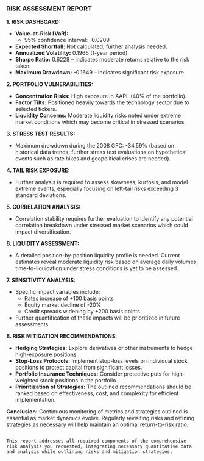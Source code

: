 ### RISK ASSESSMENT REPORT

**1. RISK DASHBOARD:**
- **Value-at-Risk (VaR):**
  - 95% confidence interval: -0.0209
- **Expected Shortfall:** Not calculated; further analysis needed.
- **Annualized Volatility:** 0.1966 (1-year period)
- **Sharpe Ratio:** 0.6228 – indicates moderate returns relative to the risk taken.
- **Maximum Drawdown:** -0.1649 – indicates significant risk exposure.

**2. PORTFOLIO VULNERABILITIES:**
- **Concentration Risks:** High exposure in AAPL (40% of the portfolio).
- **Factor Tilts:** Positioned heavily towards the technology sector due to selected tickers.
- **Liquidity Concerns:** Moderate liquidity risks noted under extreme market conditions which may become critical in stressed scenarios.

**3. STRESS TEST RESULTS:**
- Maximum drawdown during the 2008 GFC: -34.59% (based on historical data trends; further stress test evaluations on hypothetical events such as rate hikes and geopolitical crises are needed).

**4. TAIL RISK EXPOSURE:**
- Further analysis is required to assess skewness, kurtosis, and model extreme events, especially focusing on left-tail risks exceeding 3 standard deviations.

**5. CORRELATION ANALYSIS:**
- Correlation stability requires further evaluation to identify any potential correlation breakdown under stressed market scenarios which could impact diversification.

**6. LIQUIDITY ASSESSMENT:**
- A detailed position-by-position liquidity profile is needed. Current estimates reveal moderate liquidity risk based on average daily volumes; time-to-liquidation under stress conditions is yet to be assessed.

**7. SENSITIVITY ANALYSIS:**
- Specific impact variables include:
  - Rates increase of +100 basis points 
  - Equity market decline of -20%
  - Credit spreads widening by +200 basis points
- Further quantification of these impacts will be prioritized in future assessments.

**8. RISK MITIGATION RECOMMENDATIONS:**
- **Hedging Strategies:** Explore derivatives or other instruments to hedge high-exposure positions.
- **Stop-Loss Protocols:** Implement stop-loss levels on individual stock positions to protect capital from significant losses.
- **Portfolio Insurance Techniques:** Consider protective puts for high-weighted stock positions in the portfolio.
- **Prioritization of Strategies:** The outlined recommendations should be ranked based on effectiveness, cost, and complexity for efficient implementation.

**Conclusion:** Continuous monitoring of metrics and strategies outlined is essential as market dynamics evolve. Regularly revisiting risks and refining strategies as necessary will help maintain an optimal return-to-risk ratio.
``` 

This report addresses all required components of the comprehensive risk analysis you requested, integrating necessary quantitative data and analysis while outlining risks and mitigation strategies.